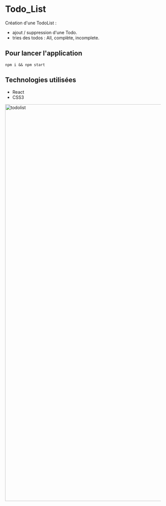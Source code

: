 # Todo_List

Création d'une TodoList :
* ajout / suppression d'une Todo.
* tries des todos : All, complète, incomplete.

## Pour lancer l'application
`npm i && npm start` 

## Technologies utilisées
* React
* CSS3

<img width="1280" alt="todolist" src="https://user-images.githubusercontent.com/48442944/101004466-db75e000-3560-11eb-840a-4ed19031220f.png">
